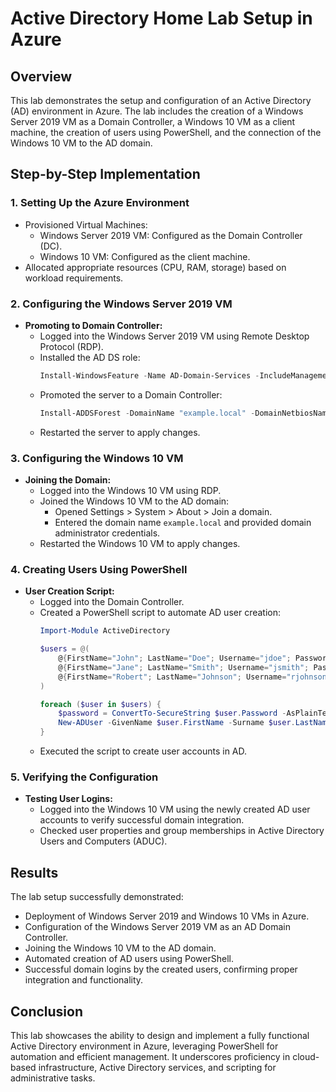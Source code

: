 # Active Directory Home Lab Setup in Azure

## Overview
This lab demonstrates the setup and configuration of an Active Directory (AD) environment in Azure. The lab includes the creation of a Windows Server 2019 VM as a Domain Controller, a Windows 10 VM as a client machine, the creation of users using PowerShell, and the connection of the Windows 10 VM to the AD domain.

## Step-by-Step Implementation

### 1. Setting Up the Azure Environment
- Provisioned Virtual Machines:
  - Windows Server 2019 VM: Configured as the Domain Controller (DC).
  - Windows 10 VM: Configured as the client machine.
- Allocated appropriate resources (CPU, RAM, storage) based on workload requirements.

### 2. Configuring the Windows Server 2019 VM
- **Promoting to Domain Controller:**
  - Logged into the Windows Server 2019 VM using Remote Desktop Protocol (RDP).
  - Installed the AD DS role:
    ```powershell
    Install-WindowsFeature -Name AD-Domain-Services -IncludeManagementTools
    ```
  - Promoted the server to a Domain Controller:
    ```powershell
    Install-ADDSForest -DomainName "example.local" -DomainNetbiosName "EXAMPLE" -SafeModeAdministratorPassword (ConvertTo-SecureString "YourPassword" -AsPlainText -Force)
    ```
  - Restarted the server to apply changes.

### 3. Configuring the Windows 10 VM
- **Joining the Domain:**
  - Logged into the Windows 10 VM using RDP.
  - Joined the Windows 10 VM to the AD domain:
    - Opened Settings > System > About > Join a domain.
    - Entered the domain name `example.local` and provided domain administrator credentials.
  - Restarted the Windows 10 VM to apply changes.

### 4. Creating Users Using PowerShell
- **User Creation Script:**
  - Logged into the Domain Controller.
  - Created a PowerShell script to automate AD user creation:
    ```powershell
    Import-Module ActiveDirectory

    $users = @(
        @{FirstName="John"; LastName="Doe"; Username="jdoe"; Password="P@ssword1"},
        @{FirstName="Jane"; LastName="Smith"; Username="jsmith"; Password="P@ssword2"},
        @{FirstName="Robert"; LastName="Johnson"; Username="rjohnson"; Password="P@ssword3"}
    )

    foreach ($user in $users) {
        $password = ConvertTo-SecureString $user.Password -AsPlainText -Force
        New-ADUser -GivenName $user.FirstName -Surname $user.LastName -Name "$($user.FirstName) $($user.LastName)" -SamAccountName $user.Username -UserPrincipalName "$($user.Username)@example.local" -AccountPassword $password -Enabled $true -Path "OU=Users,DC=example,DC=local"
    }
    ```
  - Executed the script to create user accounts in AD.

### 5. Verifying the Configuration
- **Testing User Logins:**
  - Logged into the Windows 10 VM using the newly created AD user accounts to verify successful domain integration.
  - Checked user properties and group memberships in Active Directory Users and Computers (ADUC).

## Results
The lab setup successfully demonstrated:
- Deployment of Windows Server 2019 and Windows 10 VMs in Azure.
- Configuration of the Windows Server 2019 VM as an AD Domain Controller.
- Joining the Windows 10 VM to the AD domain.
- Automated creation of AD users using PowerShell.
- Successful domain logins by the created users, confirming proper integration and functionality.

## Conclusion
This lab showcases the ability to design and implement a fully functional Active Directory environment in Azure, leveraging PowerShell for automation and efficient management. It underscores proficiency in cloud-based infrastructure, Active Directory services, and scripting for administrative tasks.
